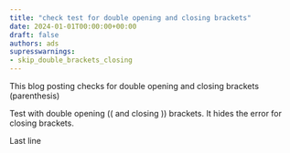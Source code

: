 ```yaml
---
title: "check test for double opening and closing brackets"
date: 2024-01-01T00:00:00+00:00
draft: false
authors: ads
supresswarnings:
- skip_double_brackets_closing
---
```


This blog posting checks for double opening and closing brackets (parenthesis)

<!--more-->

Test with double opening (( and closing )) brackets.
It hides the error for closing brackets.

Last line
